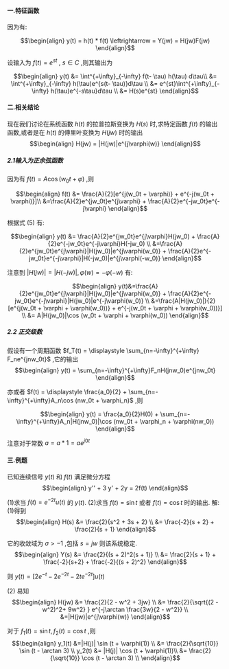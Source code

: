 #### 一.特征函数 
因为有:

$$\begin{align}
    y(t) = h(t) * f(t) \leftrightarrow = Y(jw) = H(jw)F(jw)
\end{align}$$

设输入为 $f(t) = e^{st}$ , $s \in C$ ,则其输出为

$$\begin{align}
    y(t) &= \int^{+\infty}_{-\infty} f(t- \tau) h(\tau) d\tau\\
    &= \int^{+\infty}_{-\infty} h(\tau)e^{s(t- \tau)}d\tau \\
    &= e^{st}\int^{+\infty}_{-\infty} h(\tau)e^{-s\tau}d\tau \\
    &= H(s)e^{st}
\end{align}$$


#### 二.相关结论
现在我们讨论在系统函数 $h(t)$ 的拉普拉斯变换为 $H(s)$ 时,求特定函数 $f(t)$ 的输出函数,或者是在 $h(t)$ 的傅里叶变换为 $H(jw)$ 时的输出
$$\begin{align}
    H(jw) = |H(jw)|e^{j\varphi(w)}
\end{align}$$



##### 2.1输入为正余弦函数
因为有 $f(t) = A\cos (w_0t + \varphi)$ ,则

$$\begin{align}
    f(t) &= \frac{A}{2}[e^{j(w_0t + \varphi)} + e^{-j(w_0t + \varphi)}]\\
    &=\frac{A}{2}e^{jw_0t}e^{j\varphi} + \frac{A}{2}e^{-jw_0t}e^{-j\varphi}
\end{align}$$

根据式 $(5)$ 有:

$$\begin{align}
    y(t) &= \frac{A}{2}e^{jw_0t}e^{j\varphi}H(jw_0) + \frac{A}{2}e^{-jw_0t}e^{-j\varphi}H(-jw_0) \\
    &=\frac{A}{2}e^{jw_0t}e^{j\varphi}|H(jw_0)|e^{j\varphi(w_0)} + \frac{A}{2}e^{-jw_0t}e^{-j\varphi}|H(-jw_0)|e^{j\varphi(-w_0)}
\end{align}$$

注意到 $|H(jw)| = |H(-jw)| , \varphi(w) = - \varphi(-w)$ 有:

$$\begin{align}
    y(t)&=\frac{A}{2}e^{jw_0t}e^{j\varphi}|H(jw_0)|e^{j\varphi(w_0)} + \frac{A}{2}e^{-jw_0t}e^{-j\varphi}|H(jw_0)|e^{-j\varphi(w_0)} \\
    &=\frac{A|H(jw_0)|}{2}[e^{j(w_0t + \varphi + \varphi(w_0))} + e^{-j(w_0t + \varphi + \varphi(w_0))}] \\
    &= A|H(jw_0)|\cos (w_0t + \varphi + \varphi(w_0))
\end{align}$$

##### 2.2 正交级数
假设有一个周期函数 $f_T(t) = \displaystyle \sum_{n=-\infty}^{+\infty} F_ne^{jnw_0t}$ ,它的输出
$$\begin{align}
    y(t) = \sum_{n=-\infty}^{+\infty}F_nH(jnw_0)e^{jnw_0t}
\end{align}$$

亦或者 $f(t) = \displaystyle \frac{a_0}{2}  + \sum_{n=-\infty}^{+\infty}A_n\cos (nw_0t + \varphi_n)$ ,则

$$\begin{align}
    y(t) = \frac{a_0}{2}H(0) + \sum_{n=-\infty}^{+\infty}A_n|H(jnw_0)|\cos (nw_0t + \varphi_n + \varphi(nw_0))
\end{align}$$

注意对于常数 $a = a*1 = ae^{j0t}$


#### 三.例题
已知连续信号 $y(t)$ 和 $f(t)$ 满足微分方程
$$\begin{align}
    y'' + 3 y' + 2y = 2f(t)
\end{align}$$

(1)求当 $f(t) = e^{-2t}u(t)$ 的 $y(t)$.
(2)求当 $f(t) = \sin t$ 或者 $f(t) = \cos t$ 时的输出.
解:
(1)得到
$$\begin{align}
    H(s) &= \frac{2}{s^2 + 3s + 2} \\
    &= \frac{-2}{s + 2} + \frac{2}{s + 1}
\end{align}$$

它的收敛域为 $\sigma > - 1$ ,包括 $s = jw$ 则该系统稳定.
$$\begin{align}
    Y(s) &= \frac{2}{(s + 2)^2(s + 1)} \\
    &= \frac{2}{s + 1} + \frac{-2}{s+2} + \frac{-2}{(s + 2)^2}
\end{align}$$

则 $y(t) = [2e^{-t} - 2 e^{-2t} - 2te^{-2t}]u(t)$

(2)
易知
$$\begin{align}
    H(jw) &= \frac{2}{2 - w^2 + 3jw} \\
    &= \frac{2}{\sqrt{(2 - w^2)^2+ 9w^2} } e^{-j\arctan \frac{3w}{2 - w^2}} \\
    &=|H(jw)|e^{j\varphi(w)}
\end{align}$$

对于 $f_1(t) = \sin t , f_2(t) = \cos t$ ,则
$$\begin{align}
    y_1(t) &=|H(j)| \sin (t + \varphi(1)) \\
    &= \frac{2}{\sqrt{10}} \sin (t - \arctan 3) \\
    y_2(t) &= |H(j)| \cos (t + \varphi(1))\\
    &= \frac{2}{\sqrt{10}} \cos (t - \arctan 3) \\
\end{align}$$